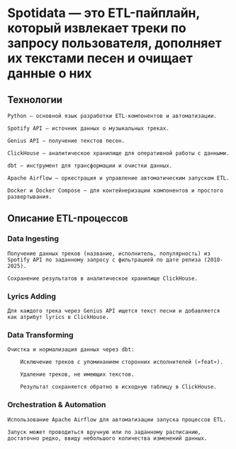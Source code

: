 # Spotidata — это ETL-пайплайн, который извлекает треки по запросу пользователя, дополняет их текстами песен и очищает данные о них
## Технологии

    Python — основной язык разработки ETL-компонентов и автоматизации.

    Spotify API — источник данных о музыкальных треках.

    Genius API — получение текстов песен.

    ClickHouse — аналитическое хранилище для оперативной работы с данными.

    dbt — инструмент для трансформации и очистки данных.

    Apache Airflow — оркестрация и управление автоматическим запуском ETL.

    Docker и Docker Compose — для контейнеризации компонентов и простого развертывания.

## Описание ETL-процессов
### Data Ingesting

    Получение данных треков (название, исполнитель, популярность) из Spotify API по заданному запросу с фильтрацией по дате релиза (2010-2025).

    Сохранение результатов в аналитическое хранилище ClickHouse.

### Lyrics Adding

    Для каждого трека через Genius API ищется текст песни и добавляется как атрибут lyrics в ClickHouse.

### Data Transforming

    Очистка и нормализация данных через dbt:

        Исключение треков с упоминанием сторонних исполнителей («feat»).

        Удаление треков, не имеющих текстов.

        Результат сохраняется обратно в исходную таблицу в ClickHouse.

### Orchestration & Automation

    Использование Apache Airflow для автоматизации запуска процессов ETL.

    Запуск может проводиться вручную или по заданному расписанию, достаточно редко, ввиду небольшого количества изменений данных.